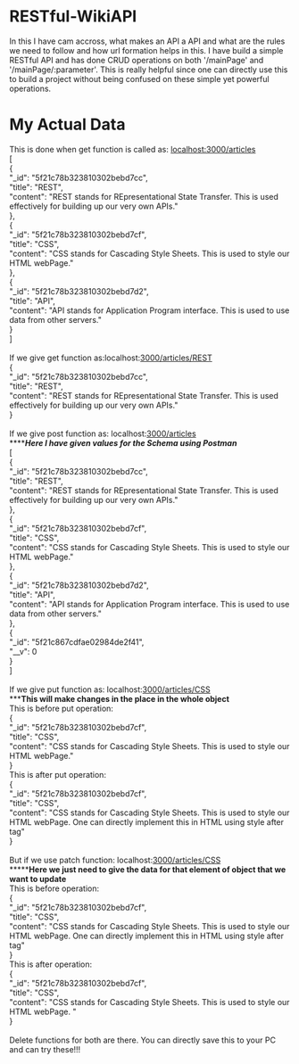 # RESTful-WikiAPI

In this I have cam accross, what makes an API a API and what are the rules we need to follow and how url formation helps in this. 
I have build a simple RESTful API and has done CRUD operations on both '/mainPage' and '/mainPage/:parameter'. 
This is really helpful since one can directly use this to build a project without being confused on these simple yet powerful operations.

# My Actual Data

This is done when get function is called as: <ins>localhost:3000/articles</ins><br />
[<br />
    {<br />
        "_id": "5f21c78b323810302bebd7cc",<br />
        "title": "REST",<br />
        "content": "REST stands for REpresentational State Transfer. This is used effectively for building up our very own APIs."<br />
    },<br />
    {<br />
        "_id": "5f21c78b323810302bebd7cf",<br />
        "title": "CSS",<br />
        "content": "CSS stands for Cascading Style Sheets. This is used to style our HTML webPage."<br />
    },<br />
    {<br />
        "_id": "5f21c78b323810302bebd7d2",<br />
        "title": "API",<br />
        "content": "API stands for Application Program interface. This is used to use data from other servers."<br />
    }<br />
]<br />
<br />
If we give get function as:localhost:<ins>3000/articles/REST</ins> <br />
{<br />
    "_id": "5f21c78b323810302bebd7cc",<br />
    "title": "REST",<br />
    "content": "REST stands for REpresentational State Transfer. This is used effectively for building up our very own APIs."<br />
}<br />
<br />
If we give post function as: localhost:<ins>3000/articles</ins><br />
*******************************************Here I have given values for the Schema using Postman***************************************<br />
[<br />
    {<br />
        "_id": "5f21c78b323810302bebd7cc",<br />
        "title": "REST",<br />
        "content": "REST stands for REpresentational State Transfer. This is used effectively for building up our very own APIs."<br />
    },<br />
    {<br />
        "_id": "5f21c78b323810302bebd7cf",<br />
        "title": "CSS",<br />
        "content": "CSS stands for Cascading Style Sheets. This is used to style our HTML webPage."<br />
    },<br />
    {<br />
        "_id": "5f21c78b323810302bebd7d2",<br />
        "title": "API",<br />
        "content": "API stands for Application Program interface. This is used to use data from other servers."<br />
    },<br />
    {<br />
        "_id": "5f21c867cdfae02984de2f41",<br />
        "__v": 0<br />
    }<br />
]<br />
<br />
If we give put function as: localhost:<ins>3000/articles/CSS</ins><br />
*******************************This will make changes in the place in the whole object****************************<br />
This is before put operation:<br />
   {<br />
        "_id": "5f21c78b323810302bebd7cf",<br />
        "title": "CSS",<br />
        "content": "CSS stands for Cascading Style Sheets. This is used to style our HTML webPage."<br />
    }<br />
This is after put operation:<br />
  {<br />
    "_id": "5f21c78b323810302bebd7cf",<br />
    "title": "CSS",<br />
    "content": "CSS stands for Cascading Style Sheets. This is used to style our HTML webPage. One can directly implement this in HTML using style after tag"<br />
}<br />
<br />
But if we use patch function: localhost:<ins>3000/articles/CSS</ins><br />
*******************************Here we just need to give the data for that element of object that we want to update**************************<br />
This is before operation:<br />
    {<br />
    "_id": "5f21c78b323810302bebd7cf",<br />
    "title": "CSS",<br />
    "content": "CSS stands for Cascading Style Sheets. This is used to style our HTML webPage. One can directly implement this in HTML using style after tag"<br />
}<br />
This is after operation:<br />
  {<br />
    "_id": "5f21c78b323810302bebd7cf",<br />
    "title": "CSS",<br />
    "content": "CSS stands for Cascading Style Sheets. This is used to style our HTML webPage. "<br />
}<br />
<br />
Delete functions for both are there. You can directly save this to your PC and can try these!!!<br />
